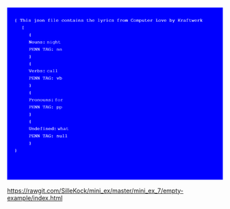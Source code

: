 ![ScreenShot](Mini_ex7_scr.png)

https://rawgit.com/SilleKock/mini_ex/master/mini_ex_7/empty-example/index.html

